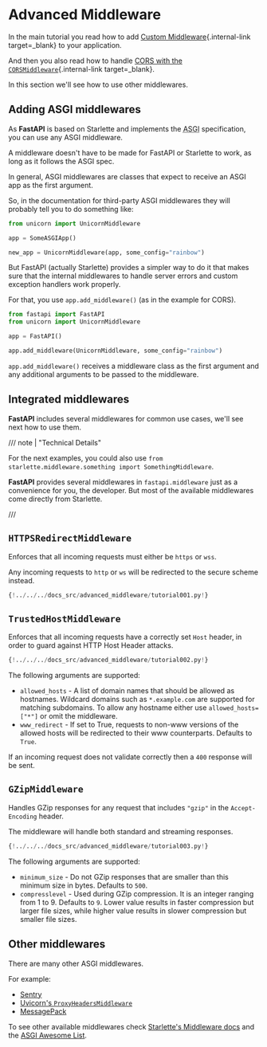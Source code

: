 # Advanced Middleware

In the main tutorial you read how to add [Custom Middleware](../tutorial/middleware.md){.internal-link target=_blank} to your application.

And then you also read how to handle [CORS with the `CORSMiddleware`](../tutorial/cors.md){.internal-link target=_blank}.

In this section we'll see how to use other middlewares.

## Adding ASGI middlewares

As **FastAPI** is based on Starlette and implements the <abbr title="Asynchronous Server Gateway Interface">ASGI</abbr> specification, you can use any ASGI middleware.

A middleware doesn't have to be made for FastAPI or Starlette to work, as long as it follows the ASGI spec.

In general, ASGI middlewares are classes that expect to receive an ASGI app as the first argument.

So, in the documentation for third-party ASGI middlewares they will probably tell you to do something like:

```Python
from unicorn import UnicornMiddleware

app = SomeASGIApp()

new_app = UnicornMiddleware(app, some_config="rainbow")
```

But FastAPI (actually Starlette) provides a simpler way to do it that makes sure that the internal middlewares to handle server errors and custom exception handlers work properly.

For that, you use `app.add_middleware()` (as in the example for CORS).

```Python
from fastapi import FastAPI
from unicorn import UnicornMiddleware

app = FastAPI()

app.add_middleware(UnicornMiddleware, some_config="rainbow")
```

`app.add_middleware()` receives a middleware class as the first argument and any additional arguments to be passed to the middleware.

## Integrated middlewares

**FastAPI** includes several middlewares for common use cases, we'll see next how to use them.

/// note | "Technical Details"

For the next examples, you could also use `from starlette.middleware.something import SomethingMiddleware`.

**FastAPI** provides several middlewares in `fastapi.middleware` just as a convenience for you, the developer. But most of the available middlewares come directly from Starlette.

///

## `HTTPSRedirectMiddleware`

Enforces that all incoming requests must either be `https` or `wss`.

Any incoming requests to `http` or `ws` will be redirected to the secure scheme instead.

```Python hl_lines="2  6"
{!../../../docs_src/advanced_middleware/tutorial001.py!}
```

## `TrustedHostMiddleware`

Enforces that all incoming requests have a correctly set `Host` header, in order to guard against HTTP Host Header attacks.

```Python hl_lines="2  6-8"
{!../../../docs_src/advanced_middleware/tutorial002.py!}
```

The following arguments are supported:

* `allowed_hosts` - A list of domain names that should be allowed as hostnames. Wildcard domains such as `*.example.com` are supported for matching subdomains. To allow any hostname either use `allowed_hosts=["*"]` or omit the middleware.
* `www_redirect` - If set to True, requests to non-www versions of the allowed hosts will be redirected to their www counterparts. Defaults to `True`.

If an incoming request does not validate correctly then a `400` response will be sent.

## `GZipMiddleware`

Handles GZip responses for any request that includes `"gzip"` in the `Accept-Encoding` header.

The middleware will handle both standard and streaming responses.

```Python hl_lines="2  6"
{!../../../docs_src/advanced_middleware/tutorial003.py!}
```

The following arguments are supported:

* `minimum_size` - Do not GZip responses that are smaller than this minimum size in bytes. Defaults to `500`.
* `compresslevel` - Used during GZip compression. It is an integer ranging from 1 to 9. Defaults to `9`. Lower value results in faster compression but larger file sizes, while higher value results in slower compression but smaller file sizes.

## Other middlewares

There are many other ASGI middlewares.

For example:

* <a href="https://docs.sentry.io/platforms/python/guides/fastapi/" class="external-link" target="_blank">Sentry</a>
* <a href="https://github.com/encode/uvicorn/blob/master/uvicorn/middleware/proxy_headers.py" class="external-link" target="_blank">Uvicorn's `ProxyHeadersMiddleware`</a>
* <a href="https://github.com/florimondmanca/msgpack-asgi" class="external-link" target="_blank">MessagePack</a>

To see other available middlewares check <a href="https://www.starlette.io/middleware/" class="external-link" target="_blank">Starlette's Middleware docs</a> and the <a href="https://github.com/florimondmanca/awesome-asgi" class="external-link" target="_blank">ASGI Awesome List</a>.
